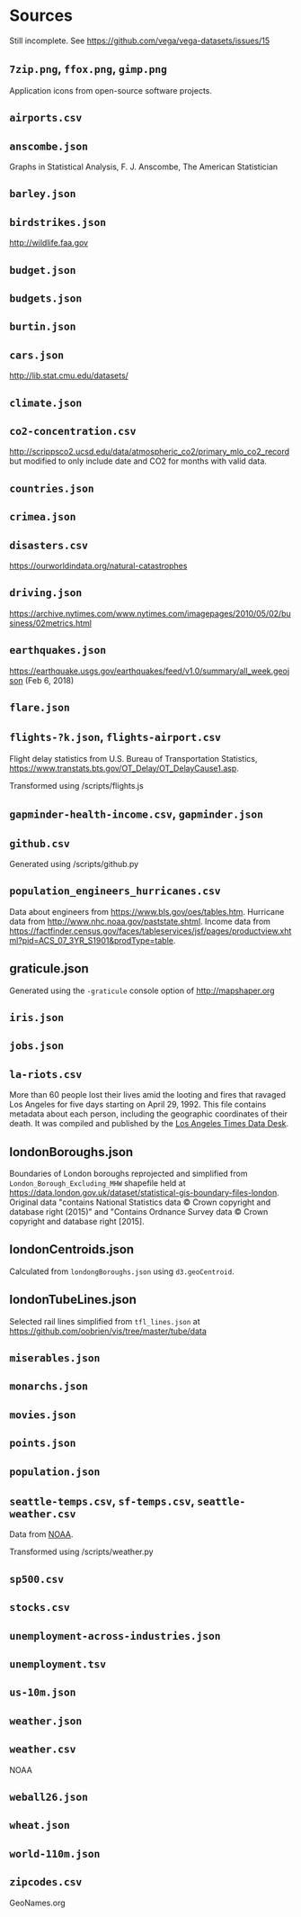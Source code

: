 # Sources

Still incomplete. See https://github.com/vega/vega-datasets/issues/15

## `7zip.png`, `ffox.png`, `gimp.png`

Application icons from open-source software projects.

## `airports.csv`

## `anscombe.json`

Graphs in Statistical Analysis, F. J. Anscombe, The American Statistician

## `barley.json`

## `birdstrikes.json`

http://wildlife.faa.gov

## `budget.json`

## `budgets.json`

## `burtin.json`

## `cars.json`

http://lib.stat.cmu.edu/datasets/

## `climate.json`

## `co2-concentration.csv`

http://scrippsco2.ucsd.edu/data/atmospheric_co2/primary_mlo_co2_record but modified to only include date and CO2 for months with valid data.

## `countries.json`

## `crimea.json`

## `disasters.csv`

https://ourworldindata.org/natural-catastrophes

## `driving.json`

https://archive.nytimes.com/www.nytimes.com/imagepages/2010/05/02/business/02metrics.html

## `earthquakes.json`

https://earthquake.usgs.gov/earthquakes/feed/v1.0/summary/all_week.geojson
(Feb 6, 2018)

## `flare.json`

## `flights-?k.json`, `flights-airport.csv`

Flight delay statistics from U.S. Bureau of Transportation Statistics, https://www.transtats.bts.gov/OT_Delay/OT_DelayCause1.asp.

Transformed using /scripts/flights.js

## `gapminder-health-income.csv`, `gapminder.json`

## `github.csv`

Generated using /scripts/github.py

## `population_engineers_hurricanes.csv`

Data about engineers from https://www.bls.gov/oes/tables.htm. Hurricane data from http://www.nhc.noaa.gov/paststate.shtml. Income data from https://factfinder.census.gov/faces/tableservices/jsf/pages/productview.xhtml?pid=ACS_07_3YR_S1901&prodType=table.

## graticule.json

Generated using the `-graticule` console option of http://mapshaper.org

## `iris.json`

## `jobs.json`

## `la-riots.csv`

More than 60 people lost their lives amid the looting and fires that ravaged Los Angeles for five days starting on April 29, 1992. This file contains metadata about each person, including the geographic coordinates of their death. It was compiled and published by the [Los Angeles Times Data Desk](http://spreadsheets.latimes.com/la-riots-deaths/).

## londonBoroughs.json

Boundaries of London boroughs reprojected and simplified from `London_Borough_Excluding_MHW` shapefile held at https://data.london.gov.uk/dataset/statistical-gis-boundary-files-london. Original data "contains National Statistics data © Crown copyright and database right (2015)" and "Contains Ordnance Survey data © Crown copyright and database right [2015].

## londonCentroids.json

Calculated from `londongBoroughs.json` using `d3.geoCentroid`.

## londonTubeLines.json

Selected rail lines simplified from `tfl_lines.json` at https://github.com/oobrien/vis/tree/master/tube/data

## `miserables.json`

## `monarchs.json`

## `movies.json`

## `points.json`

## `population.json`

## `seattle-temps.csv`, `sf-temps.csv`, `seattle-weather.csv`

Data from [NOAA](http://www.ncdc.noaa.gov/cdo-web/datatools/findstation).

Transformed using /scripts/weather.py

## `sp500.csv`

## `stocks.csv`

## `unemployment-across-industries.json`

## `unemployment.tsv`

## `us-10m.json`

## `weather.json`

## `weather.csv`

NOAA

## `weball26.json`

## `wheat.json`

## `world-110m.json`

## `zipcodes.csv`

GeoNames.org
